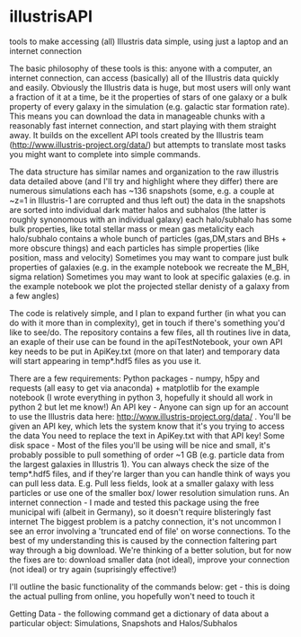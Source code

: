 # illustrisAPI
tools to make accessing (all) Illustris data simple, using just a laptop and an internet connection


The basic philosophy of these tools is this:
  anyone with a computer, an internet connection, can access (basically) all of the Illustris data quickly and easily.
Obviously the Illustris data is huge, but most users will only want a fraction of it at a time, be it the properties of stars of one galaxy or a bulk property of every galaxy in the simulation (e.g. galactic star formation rate).
This means you can download the data in manageable chunks with a reasonably fast internet connection, and start playing with them straight away.
It builds on the excellent API tools created by the Illustris team (http://www.illustris-project.org/data/) but attempts to translate most tasks you might want to complete into simple commands.

The data structure has similar names and organization to the raw illustris data detailed above (and I'll try and highlight where they differ)
there are numerous simulations
  each has ~136 snapshots (some, e.g. a couple at ~z=1 in Illustris-1 are corrupted and thus left out)
    the data in the snapshots are sorted into individual dark matter halos and subhalos (the latter is roughly synonomous with an individual galaxy)
      each halo/subhalo has some bulk properties, like total stellar mass or mean gas metalicity
        each halo/subhalo contains a whole bunch of particles (gas,DM,stars and BHs + more obscure things) and each particles has simple properties (like position, mass and velocity)
Sometimes you may want to compare just bulk properties of galaxies (e.g. in the example notebook we recreate the M_BH, sigma relation)
Sometimes you may want to look at specific galaxies (e.g. in the example notebook we plot the projected stellar denisty of a galaxy from a few angles)

The code is relatively simple, and I plan to expand further (in what you can do with it more than in complexity), get in touch if there's something you'd like to see/do.
The repository contains a few files, all th routines live in data, an exaple of their use can be found in the apiTestNotebook, your own API key needs to be put in ApiKey.txt (more on that later) and temporary data will start appearing in temp*.hdf5 files as you use it.

There are a few requirements:
Python packages - numpy, h5py and requests (all easy to get via anaconda) + matplotlib for the example notebook
    (I wrote everything in python 3, hopefully it should all work in python 2 but let me know!)
An API key - Anyone can sign up for an account to use the Illustris data here: http://www.illustris-project.org/data/ .
    You'll be given an API key, which lets the system know that it's you trying to access the data
    You need to replace the text in ApiKey.txt with that API key!
Some disk space - Most of the files you'll be using will be nice and small, it's probably possible to pull something of order ~1 GB (e.g. particle data from the largest galaxies in Illustris 1). 
    You can always check the size of the temp*.hdf5 files, and if they're larger than you can handle think of ways you can pull less data.
    E.g. Pull less fields, look at a smaller galaxy with less particles or use one of the smaller box/ lower resolution simulation runs.
An internet connection - I made and tested this package using the free municipal wifi (albeit in Germany), so it doesn't require blisteringly fast internet
    The biggest problem is a patchy connection, it's not uncommon I see an error involving a 'truncated end of file' on worse connections.
    To the best of my understanding this is caused by the connection faltering part way through a big download.
    We're thinking of a better solution, but for now the fixes are to: download smaller data (not ideal), improve your connection (not ideal) or try again (suprisingly effective!)

I'll outline the basic functionality of the commands below:
  get - this is doing the actual pulling from online, you hopefully won't need to touch it
  
  Getting Data - the following command get a dictionary of data about a particular object: Simulations, Snapshots and Halos/Subhalos

